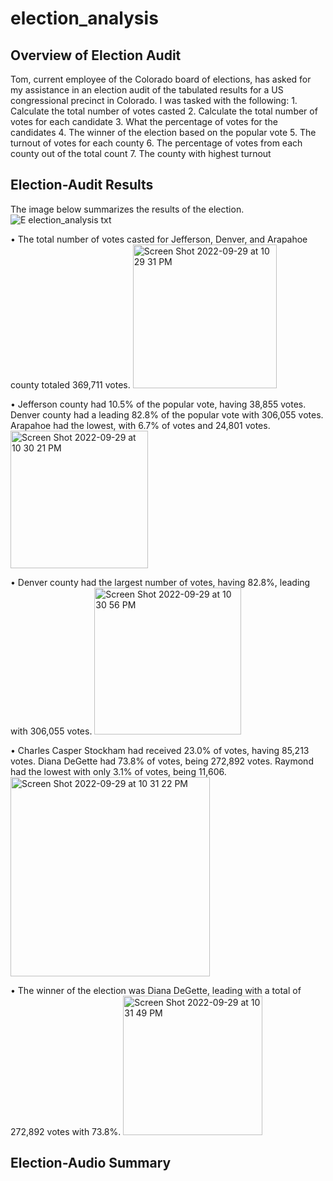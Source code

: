 # election_analysis

## Overview of Election Audit
Tom, current employee of the Colorado board of elections, has asked for my assistance in an election audit of the tabulated results for a US congressional precinct in Colorado. I was tasked with the following:
    1.	Calculate the total number of votes casted
    2.	Calculate the total number of votes for each candidate
    3.	What the percentage of votes for the candidates
    4.	The winner of the election based on the popular vote
    5.	The turnout of votes for each county
    6.	The percentage of votes from each county out of the total count
    7.	The county with highest turnout

## Election-Audit Results
The image below summarizes the results of the election.
![E election_analysis txt](https://user-images.githubusercontent.com/110318652/193180113-2c21bf70-7c6e-4ed6-9b25-cce0108c79f4.jpeg)

  •	The total number of votes casted for Jefferson, Denver, and Arapahoe county totaled 369,711 votes. 
    <img width="230" alt="Screen Shot 2022-09-29 at 10 29 31 PM" src="https://user-images.githubusercontent.com/110318652/193180403-ff33d303-1373-4e8b-8437-61cf8e1d742e.png">
    
  •	Jefferson county had 10.5% of the popular vote, having 38,855 votes. Denver county had a leading 82.8% of the popular vote with 306,055 votes. Arapahoe had the lowest, with 6.7% of votes and 24,801 votes.
<img width="220" alt="Screen Shot 2022-09-29 at 10 30 21 PM" src="https://user-images.githubusercontent.com/110318652/193180495-0b4c77db-abba-426d-9baf-60d685459fc8.png">

  •	Denver county had the largest number of votes, having 82.8%, leading with 306,055 votes.
<img width="235" alt="Screen Shot 2022-09-29 at 10 30 56 PM" src="https://user-images.githubusercontent.com/110318652/193180544-c176b4de-e512-4365-bf54-e46b354c49f4.png">

  •	Charles Casper Stockham had received 23.0% of votes, having 85,213 votes. Diana DeGette had 73.8% of votes, being 272,892 votes. Raymond had the lowest with only 3.1% of votes, being 11,606.
  <img width="319" alt="Screen Shot 2022-09-29 at 10 31 22 PM" src="https://user-images.githubusercontent.com/110318652/193180601-0a81b722-512f-483f-8f24-c8679c937936.png">

  •	The winner of the election was Diana DeGette, leading with a total of 272,892 votes with 73.8%.
  <img width="223" alt="Screen Shot 2022-09-29 at 10 31 49 PM" src="https://user-images.githubusercontent.com/110318652/193180657-0c9d9dab-3186-4c39-860a-07f182b8bf82.png">


## Election-Audio Summary

